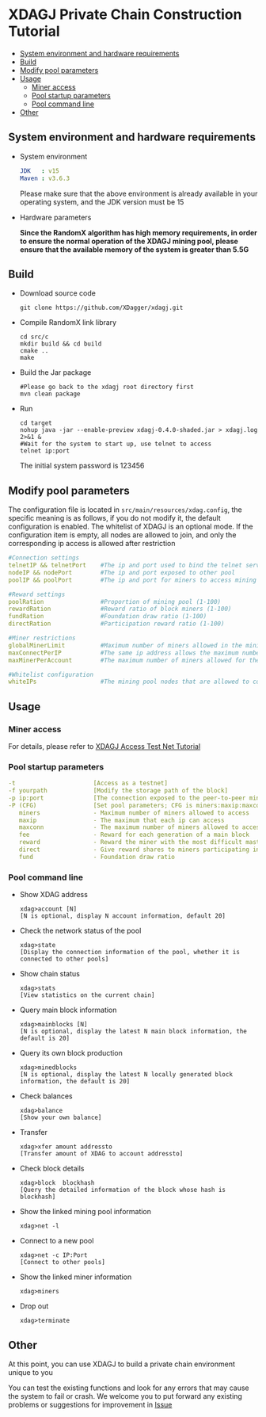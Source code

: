 # XDAGJ Private Chain Construction Tutorial


  - [System environment and hardware requirements](#system-environment-and-hardware-requirements)
  - [Build](#build)
  - [Modify pool parameters](#modify-pool-parameters)
  - [Usage](#usage)
    - [Miner access](#miner-access)
    - [Pool startup parameters](#pool-startup-parameters)
    - [Pool command line](#pool-command-line)
  - [Other](#other)
## System environment and hardware requirements

- System environment

  ```yaml
  JDK   : v15
  Maven : v3.6.3
  ```

  Please make sure that the above environment is already available in your operating system, and the JDK version must be 15

- Hardware parameters

  **Since the RandomX algorithm has high memory requirements, in order to ensure the normal operation of the XDAGJ mining pool, please ensure that the available memory of the system is greater than 5.5G**

## Build

- Download source code

  ```shell
  git clone https://github.com/XDagger/xdagj.git
  ```

- Compile RandomX link library

  ```shell
  cd src/c
  mkdir build && cd build
  cmake ..
  make
  ```

- Build the Jar package

  ```shell
  #Please go back to the xdagj root directory first
  mvn clean package
  ```

- Run

  ```shell
  cd target
  nohup java -jar --enable-preview xdagj-0.4.0-shaded.jar > xdagj.log 2>&1 &
  #Wait for the system to start up, use telnet to access
  telnet ip:port
  ```

  The initial system password is 123456



## Modify pool parameters

The configuration file is located in `src/main/resources/xdag.config`, the specific meaning is as follows, if you do not modify it, the default configuration is enabled. The whitelist of XDAGJ is an optional mode. If the configuration item is empty, all nodes are allowed to join, and only the corresponding ip access is allowed after restriction

```yaml
#Connection settings
telnetIP && telnetPort    #The ip and port used to bind the telnet service
nodeIP && nodePort        #The ip and port exposed to other pool
poolIP && poolPort        #The ip and port for miners to access mining

#Reward settings
poolRation                #Proportion of mining pool (1-100)
rewardRation              #Reward ratio of block miners (1-100)
fundRation                #Foundation draw ratio (1-100)
directRation              #Participation reward ratio (1-100)

#Miner restrictions
globalMinerLimit          #Maximum number of miners allowed in the mining pool
maxConnectPerIP           #The same ip address allows the maximum number of access miners
maxMinerPerAccount        #The maximum number of miners allowed for the same wallet account

#Whitelist configuration
whiteIPs                  #The mining pool nodes that are allowed to connect, in the form of ip:port, separated by ‘,’
```



## Usage

### Miner access

For details, please refer to [XDAGJ Access Test Net Tutorial](./XDAGJ_TestNet_Access_Tutorial_eng.md)

### Pool startup parameters

```yaml
-t                      [Access as a testnet]
-f yourpath             [Modify the storage path of the block]
-p ip:port              [The connection exposed to the peer-to-peer mining pool, that is, the list in the whitelist]
-P (CFG)                [Set pool parameters; CFG is miners:maxip:maxconn:fee:reward:direct:fund
   miners               - Maximum number of miners allowed to access
   maxip                - The maximum that each ip can access
   maxconn              - The maximum number of miners allowed to access the same address
   fee                  - Reward for each generation of a main block
   reward               - Reward the miner with the most difficult master block
   direct               - Give reward shares to miners participating in mining
   fund                 - Foundation draw ratio
```

### Pool command line 

- Show XDAG address

  ```she
  xdag>account [N]
  [N is optional, display N account information, default 20]
  ```

- Check the network status of the pool

  ```shell
  xdag>state
  [Display the connection information of the pool, whether it is connected to other pools]
  ```

- Show chain status

  ```shell
  xdag>stats
  [View statistics on the current chain]
  ```

- Query main block information

  ```shell
  xdag>mainblocks [N]
  [N is optional, display the latest N main block information, the default is 20]
  ```

- Query its own block production

  ```shell
  xdag>minedblocks
  [N is optional, display the latest N locally generated block information, the default is 20]
  ```

- Check balances

  ```shell
  xdag>balance
  [Show your own balance]
  ```

- Transfer

  ```shell
  xdag>xfer amount addressto
  [Transfer amount of XDAG to account addressto]
  ```

- Check block details

  ```shell
  xdag>block  blockhash
  [Query the detailed information of the block whose hash is blockhash]
  ```

- Show the linked mining pool information

  ```shell
  xdag>net -l
  ```

- Connect to a new pool

  ```shell
  xdag>net -c IP:Port
  [Connect to other pools]
  ```

- Show the linked miner information

  ```shell
  xdag>miners
  ```

- Drop out

  ```shell
  xdag>terminate
  ```



## Other

At this point, you can use XDAGJ to build a private chain environment unique to you

You can test the existing functions and look for any errors that may cause the system to fail or crash. We welcome you to put forward any existing problems or suggestions for improvement in [Issue](https://github.com/XDagger/xdagj/issues)


